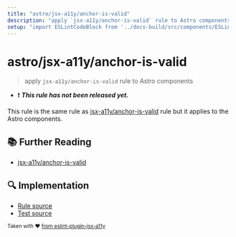 ```yaml
---
title: "astro/jsx-a11y/anchor-is-valid"
description: "apply `jsx-a11y/anchor-is-valid` rule to Astro components"
setup: "import ESLintCodeBlock from '../docs-build/src/components/ESLintCodeBlockWrap.astro'"
---
```


# astro/jsx-a11y/anchor-is-valid

> apply `jsx-a11y/anchor-is-valid` rule to Astro components

- :exclamation: <badge text="This rule has not been released yet." vertical="middle" type="error"> **_This rule has not been released yet._** </badge>

This rule is the same rule as [jsx-a11y/anchor-is-valid](https://github.com/jsx-eslint/eslint-plugin-jsx-a11y/tree/HEAD/docs/rules/anchor-is-valid.md) rule but it applies to the Astro components.

## :books: Further Reading

- [jsx-a11y/anchor-is-valid](https://github.com/jsx-eslint/eslint-plugin-jsx-a11y/tree/HEAD/docs/rules/anchor-is-valid.md)

## :mag: Implementation

- [Rule source](https://github.com/ota-meshi/eslint-plugin-astro/blob/main/src/rules/jsx-a11y/anchor-is-valid.ts)
- [Test source](https://github.com/ota-meshi/eslint-plugin-astro/blob/main/tests/src/rules/jsx-a11y/anchor-is-valid.ts)

<sup>Taken with ❤️ [from eslint-plugin-jsx-a11y](https://github.com/jsx-eslint/eslint-plugin-jsx-a11y/tree/HEAD/docs/rules/anchor-is-valid.md)</sup>
